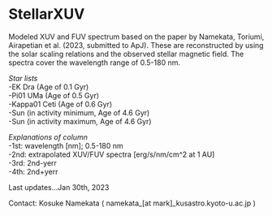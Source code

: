 # StellarXUV
  
Modeled XUV and FUV spectrum based on the paper by Namekata, Toriumi, Airapetian et al. (2023, submitted to ApJ). These are reconstructed by using the solar scaling relations and the observed stellar magnetic field. The spectra cover the wavelength range of 0.5-180 nm.
  
*Star lists*  
-EK Dra (Age of 0.1 Gyr)  
-Pi01 UMa (Age of 0.5 Gyr)  
-Kappa01 Ceti  (Age of 0.6 Gyr)  
-Sun (in activity minimum, Age of 4.6 Gyr)  
-Sun (in activity maximum, Age of 4.6 Gyr)  
  
*Explanations of column*  
-1st: wavelength [nm]; 0.5-180 nm  
-2nd: extrapolated XUV/FUV spectra [erg/s/nm/cm^2 at 1 AU]  
-3rd: 2nd-yerr  
-4th: 2nd+yerr  
  
Last updates...Jan 30th, 2023   
  
Contact: Kosuke Namekata ( namekata_[at mark]_kusastro.kyoto-u.ac.jp )
